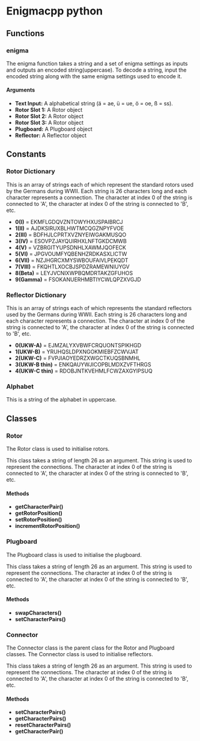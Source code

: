 # Enigmacpp python

## Functions 
### enigma
The enigma function takes a string and a set of enigma settings as inputs and outputs an encoded string(uppercase). To decode a string, input the encoded string along with the same enigma settings used to encode it.
#### Arguments 
- **Text Input:** A alphabetical string (ä = ae, ü = ue, ö = oe, ß = ss).
- **Rotor Slot 1:** A Rotor object
- **Rotor Slot 2:** A Rotor object
- **Rotor Slot 3:** A Rotor object
- **Plugboard:** A Plugboard object
- **Reflector:** A Reflector object


## Constants 
### Rotor Dictionary
This is an array of strings each of which represent the standard rotors used by the Germans during WWII. Each string is 26 characters long and each character represents a connection. The character at index 0 of the string is connected to 'A', the character at index 0 of the string is connected to 'B', etc.
- **0(I)** = EKMFLGDQVZNTOWYHXUSPAIBRCJ
- **1(II)** = AJDKSIRUXBLHWTMCQGZNPYFVOE
- **2(III)** = BDFHJLCPRTXVZNYEIWGAKMUSQO
- **3(IV)** = ESOVPZJAYQUIRHXLNFTGKDCMWB
- **4(V)** = VZBRGITYUPSDNHLXAWMJQOFECK
- **5(VI)** = JPGVOUMFYQBENHZRDKASXLICTW
- **6(VII)** = NZJHGRCXMYSWBOUFAIVLPEKQDT
- **7(VIII)** = FKQHTLXOCBJSPDZRAMEWNIUYGV
- **8(Beta)** = LEYJVCNIXWPBQMDRTAKZGFUHOS
- **9(Gamma)** = FSOKANUERHMBTIYCWLQPZXVGJD

### Reflector Dictionary
This is an array of strings each of which represents the standard reflectors used by the Germans during WWII. Each string is 26 characters long and each character represents a connection. The character at index 0 of the string is connected to 'A', the character at index 0 of the string is connected to 'B', etc.
- **0(UKW-A)** = EJMZALYXVBWFCRQUONTSPIKHGD
- **1(UKW-B)** = YRUHQSLDPXNGOKMIEBFZCWVJAT
- **2(UKW-C)** = FVPJIAOYEDRZXWGCTKUQSBNMHL
- **3(UKW-B thin)** = ENKQAUYWJICOPBLMDXZVFTHRGS
- **4(UKW-C thin)** = RDOBJNTKVEHMLFCWZAXGYIPSUQ

### Alphabet   
This is a string of the alphabet in uppercase.


## Classes
### Rotor
The Rotor class is used to initialise rotors.

This class takes a string of length 26 as an argument. This string is used to represent the connections. The character at index 0 of the string is connected to 'A', the character at index 0 of the string is connected to 'B', etc. 
#### Methods
- **getCharacterPair()**
- **getRotorPosition()**
- **setRotorPosition()**
- **incrementRotorPosition()**

### Plugboard
The Plugboard class is used to initialise the plugboard.

This class takes a string of length 26 as an argument. This string is used to represent the connections. The character at index 0 of the string is connected to 'A', the character at index 0 of the string is connected to 'B', etc. 
#### Methods
- **swapCharacters()**
- **setCharacterPairs()**

### Connector
The Connector class is the parent class for the Rotor and Plugboard classes. The Connector class is used to initialise reflectors.

This class takes a string of length 26 as an argument. This string is used to represent the connections. The character at index 0 of the string is connected to 'A', the character at index 0 of the string is connected to 'B', etc. 
#### Methods
- **setCharacterPairs()**
- **getCharacterPairs()**
- **resetCharacterPairs()**
- **getCharacterPair()**
